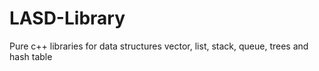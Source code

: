 # LASD-Library
Pure c++ libraries for data structures vector, list, stack, queue, trees and hash table
